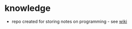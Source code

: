 # knowledge

- repo created for storing notes on programming - see [wiki](https://github.com/ondrejbouda/self-improvement/wiki)
